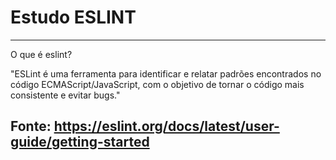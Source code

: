 # Estudo  ESLINT

----
O que é eslint?


"ESLint é uma ferramenta para identificar e relatar padrões encontrados no código ECMAScript/JavaScript, com o objetivo de tornar o código mais consistente e evitar bugs." 

Fonte: https://eslint.org/docs/latest/user-guide/getting-started
----
